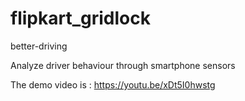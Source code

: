 # flipkart_gridlock

better-driving

Analyze driver behaviour through smartphone sensors



The demo video is : https://youtu.be/xDt5I0hwstg
